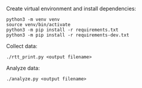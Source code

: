 Create virtual environment and install dependencies:

```
python3 -m venv venv
source venv/bin/activate
python3 -m pip install -r requirements.txt
python3 -m pip install -r requirements-dev.txt
```

Collect data:

```
./rtt_print.py <output filename>
```

Analyze data:

```
./analyze.py <output filename>
```
